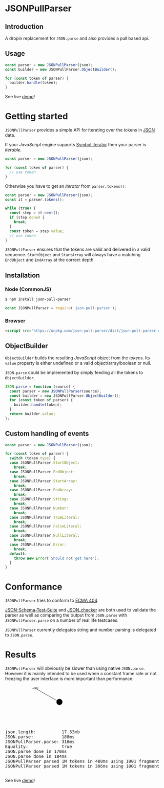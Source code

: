 # JSONPullParser

## Introduction

A dropin replacement for `JSON.parse` and also provides a pull based api.

## Usage

```js
const parser = new JSONPullParser(json);
const builder = new JSONPullParser.ObjectBuilder();

for (const token of parser) {
  builder.handle(token);
}
```

See live [demo](http://www.susi.se/json-pull-parser/demo.html)!

# Getting started

`JSONPullParser` provides a simple API for iterating over the tokens in
[JSON](http://www.json.org/) data.

If your *JavaScript* engine supports [Symbol.iterator](https://developer.mozilla.org/en/docs/Web/JavaScript/Reference/Iteration_protocols)
then your parser is *iterable*.

```javascript
const parser = new JSONPullParser(json);

for (const token of parser) {
  // use token
}
```

Otherwise you have to get an *iterator* from `parser.tokens()`:

```javascript
const parser = new JSONPullParser(json);
const it = parser.tokens();

while (true) {
  const step = it.next();
  if (step.done) {
    break;
  }
  const token = step.value;
  // use token
}
```

`JSONPullParser` ensures that the tokens are valid and delivered in a valid
sequence. `StartObject` and `StartArray` will always have a matching `EndObject`
and `EndArray` at the correct depth.

## Installation

### Node (CommonJS)

```sh
$ npm install json-pull-parser
```

```js
const JSONPullParser = require('json-pull-parser');
```

### Browser

```html
<script src="https://unpkg.com/json-pull-parser/dist/json-pull-parser.cjs"></script>
```

## ObjectBuilder

`ObjectBuilder` builds the resulting *JavaScript* object from the *tokens*. Its
`value` property is either undefined or a valid object/array/boolean or null.

`JSON.parse` could be implemented by simply feeding all the tokens to
`ObjectBuilder`.

```js
JSON.parse = function (source) {
  const parser = new JSONPullParser(source);
  const builder = new JSONPullParser.ObjectBuilder();
  for (const token of parser) {
    builder.handle(token);
  }
  return builder.value;
};
```

## Custom handling of events

```js
const parser = new JSONPullParser(json);

for (const token of parser) {
  switch (token.type) {
  case JSONPullParser.StartObject:
    break;
  case JSONPullParser.EndObject:
    break;
  case JSONPullParser.StartArray:
    break;
  case JSONPullParser.EndArray:
    break;
  case JSONPullParser.String:
    break;
  case JSONPullParser.Number:
    break;
  case JSONPullParser.TrueLiteral:
    break;
  case JSONPullParser.FalseLiteral:
    break;
  case JSONPullParser.NullLiteral:
    break;
  case JSONPullParser.Error:
    break;
  default:
    throw new Error('Should not get here');
  }
}

```

# Conformance

`JSONPullParser` tries to conform to [ECMA 404](http://www.json.org).

[JSON-Schema-Test-Suite](https://github.com/json-schema-org/JSON-Schema-Test-Suite)
and [JSON_checker](http://www.json.org/JSON_checker/) are both used to validate
the parser as well as comparing the output from `JSON.parse` with
`JSONPullParser.parse` on a number of real life testcases.

`JSONPullParser` currently delegates string and number parsing is delegated to
`JSON.parse`.

# Results

`JSONPullParser` will obviously be slower than using native `JSON.parse`.
However it is mainly intended to be used when a constant frame rate or not
freezing the user interface is more important than performance.

<div>
  <svg version="1.1"
       baseProfile="full"
       width="200"
       height="130"
       viewBox="0 0 200 130"
       xmlns="http://www.w3.org/2000/svg">
    <path d="M89,9 h4 l4,-4 l-4,4 h4 l4,-4 l-4,4 h4 l4,-4 l-4,4 h4 l4,-4 l-4,4 h4" stroke="black"/>
    <path d="M99,9 L100,10 L101,9 z" stroke="black" fill="black"/>
    <line x1="100" y1="10" x2="178" y2="54" stroke="black" fill="black"/>
    <circle cx="178" cy="54" r="10" stroke="none" fill="black"/>
  </svg>
  <pre>
json.length:          17.53mb
JSON.parse:           188ms
JSONPullParser.parse: 316ms
Equality:             true
JSON.parse done in 170ms
JSON.parse done in 184ms
JSONPullParser parsed 1M tokens in 480ms using 1001 fragments
JSONPullParser parsed 1M tokens in 396ms using 1001 fragments
  </pre>
</div>

See live [demo](http://www.susi.se/json-pull-parser/demo.html)!
